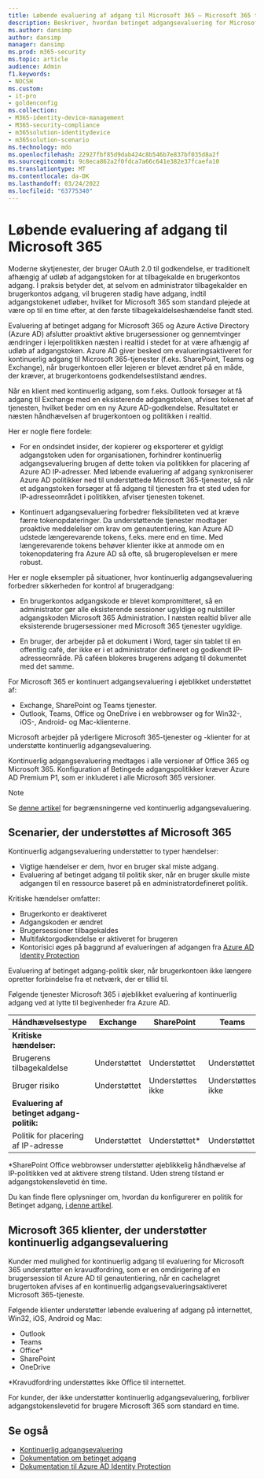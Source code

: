 ```yaml
---
title: Løbende evaluering af adgang til Microsoft 365 – Microsoft 365 til virksomheder
description: Beskriver, hvordan betinget adgangsevaluering for Microsoft 365 og Azure AD proaktivt afslutter aktive brugersessioner og gennemtvinger ændringer i lejerpolitikken i nær realtid.
ms.author: dansimp
author: dansimp
manager: dansimp
ms.prod: m365-security
ms.topic: article
audience: Admin
f1.keywords:
- NOCSH
ms.custom:
- it-pro
- goldenconfig
ms.collection:
- M365-identity-device-management
- M365-security-compliance
- m365solution-identitydevice
- m365solution-scenario
ms.technology: mdo
ms.openlocfilehash: 22927fbf85d9dab424c8b546b7e837bf035d8a2f
ms.sourcegitcommit: 9c8eca862a2f0fdca7a66c641e382e37fcaefa10
ms.translationtype: MT
ms.contentlocale: da-DK
ms.lasthandoff: 03/24/2022
ms.locfileid: "63775340"
---
```

# <a name="continuous-access-evaluation-for-microsoft-365"></a>Løbende evaluering af adgang til Microsoft 365

Moderne skytjenester, der bruger OAuth 2.0 til godkendelse, er traditionelt afhængig af udløb af adgangstoken for at tilbagekalde en brugerkontos adgang. I praksis betyder det, at selvom en administrator tilbagekalder en brugerkontos adgang, vil brugeren stadig have adgang, indtil adgangstokenet udløber, hvilket for Microsoft 365 som standard plejede at være op til en time efter, at den første tilbagekaldelseshændelse fandt sted.

Evaluering af betinget adgang for Microsoft 365 og Azure Active Directory (Azure AD) afslutter proaktivt aktive brugersessioner og gennemtvinger ændringer i lejerpolitikken næsten i realtid i stedet for at være afhængig af udløb af adgangstoken. Azure AD giver besked om evalueringsaktiveret for kontinuerlig adgang til Microsoft 365-tjenester (f.eks. SharePoint, Teams og Exchange), når brugerkontoen eller lejeren er blevet ændret på en måde, der kræver, at brugerkontoens godkendelsestilstand ændres.

Når en klient med kontinuerlig adgang, som f.eks. Outlook forsøger at få adgang til Exchange med en eksisterende adgangstoken, afvises tokenet af tjenesten, hvilket beder om en ny Azure AD-godkendelse. Resultatet er næsten håndhævelsen af brugerkontoen og politikken i realtid.

Her er nogle flere fordele:

- For en ondsindet insider, der kopierer og eksporterer et gyldigt adgangstoken uden for organisationen, forhindrer kontinuerlig adgangsevaluering brugen af dette token via politikken for placering af Azure AD IP-adresser. Med løbende evaluering af adgang synkroniserer Azure AD politikker ned til understøttede Microsoft 365-tjenester, så når et adgangstoken forsøger at få adgang til tjenesten fra et sted uden for IP-adresseområdet i politikken, afviser tjenesten tokenet.

- Kontinuert adgangsevaluering forbedrer fleksibiliteten ved at kræve færre tokenopdateringer. Da understøttende tjenester modtager proaktive meddelelser om krav om genautentiering, kan Azure AD udstede længerevarende tokens, f.eks. mere end en time. Med længerevarende tokens behøver klienter ikke at anmode om en tokenopdatering fra Azure AD så ofte, så brugeroplevelsen er mere robust.

Her er nogle eksempler på situationer, hvor kontinuerlig adgangsevaluering forbedrer sikkerheden for kontrol af brugeradgang:

- En brugerkontos adgangskode er blevet kompromitteret, så en administrator gør alle eksisterende sessioner ugyldige og nulstiller adgangskoden Microsoft 365 Administration. I næsten realtid bliver alle eksisterende brugersessioner med Microsoft 365 tjenester ugyldige.

- En bruger, der arbejder på et dokument i Word, tager sin tablet til en offentlig café, der ikke er i et administrator defineret og godkendt IP-adresseområde. På caféen blokeres brugerens adgang til dokumentet med det samme.

For Microsoft 365 er kontinuert adgangsevaluering i øjeblikket understøttet af:

- Exchange, SharePoint og Teams tjenester.
- Outlook, Teams, Office og OneDrive i en webbrowser og for Win32-, iOS-, Android- og Mac-klienterne.

Microsoft arbejder på yderligere Microsoft 365-tjenester og -klienter for at understøtte kontinuerlig adgangsevaluering.

Kontinuerlig adgangsevaluering medtages i alle versioner af Office 365 og Microsoft 365. Konfiguration af Betingede adgangspolitikker kræver Azure AD Premium P1, som er inkluderet i alle Microsoft 365 versioner.

> [!NOTE]
> Se [denne artikel](/azure/active-directory/conditional-access/concept-continuous-access-evaluation#limitations) for begrænsningerne ved kontinuerlig adgangsevaluering.

## <a name="scenarios-supported-by-microsoft-365"></a>Scenarier, der understøttes af Microsoft 365

Kontinuerlig adgangsevaluering understøtter to typer hændelser:

- Vigtige hændelser er dem, hvor en bruger skal miste adgang.
- Evaluering af betinget adgang til politik sker, når en bruger skulle miste adgangen til en ressource baseret på en administratordefineret politik.

Kritiske hændelser omfatter:

- Brugerkonto er deaktiveret
- Adgangskoden er ændret
- Brugersessioner tilbagekaldes
- Multifaktorgodkendelse er aktiveret for brugeren
- Kontorisici øges på baggrund af evalueringen af adgangen fra [Azure AD Identity Protection](/azure/active-directory/identity-protection/overview-identity-protection)

Evaluering af betinget adgang-politik sker, når brugerkontoen ikke længere opretter forbindelse fra et netværk, der er tillid til.

Følgende tjenester Microsoft 365 i øjeblikket evaluering af kontinuerlig adgang ved at lytte til begivenheder fra Azure AD.

|Håndhævelsestype|Exchange|SharePoint|Teams|
|---|---|---|---|
|**Kritiske hændelser:**||||
|Brugerens tilbagekaldelse|Understøttet|Understøttet|Understøttet|
|Bruger risiko|Understøttet|Understøttes ikke|Understøttes ikke|
|**Evaluering af betinget adgang-politik:**||||
|Politik for placering af IP-adresse|Understøttet|Understøttet\*|Understøttet|

\*SharePoint Office webbrowser understøtter øjeblikkelig håndhævelse af IP-politikken ved at aktivere streng tilstand. Uden streng tilstand er adgangstokenslevetid én time.

Du kan finde flere oplysninger om, hvordan du konfigurerer en politik for Betinget adgang, [i denne artikel](/azure/active-directory/conditional-access/overview).

## <a name="microsoft-365-clients-supporting-continuous-access-evaluation"></a>Microsoft 365 klienter, der understøtter kontinuerlig adgangsevaluering

Kunder med mulighed for kontinuerlig adgang til evaluering for Microsoft 365 understøtter en kravudfordring, som er en omdirigering af en brugersession til Azure AD til genautentiering, når en cachelagret brugertoken afvises af en kontinuerlig adgangsevalueringsaktiveret Microsoft 365-tjeneste.

Følgende klienter understøtter løbende evaluering af adgang på internettet, Win32, iOS, Android og Mac:

- Outlook
- Teams
- Office\*
- SharePoint
- OneDrive

\*Kravudfordring understøttes ikke Office til internettet.

For kunder, der ikke understøtter kontinuerlig adgangsevaluering, forbliver adgangstokenslevetid for brugere Microsoft 365 som standard en time.

## <a name="see-also"></a>Se også

- [Kontinuerlig adgangsevaluering](/azure/active-directory/conditional-access/concept-continuous-access-evaluation)
- [Dokumentation om betinget adgang](/azure/active-directory/conditional-access/overview)
- [Dokumentation til Azure AD Identity Protection](/azure/active-directory/identity-protection/overview-identity-protection)
